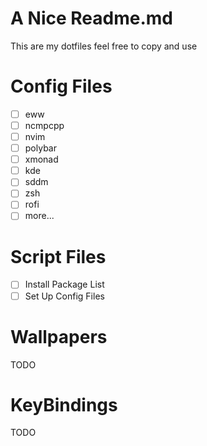 # A Nice Readme.md

This are my dotfiles feel free to copy and use


# Config Files

- [ ] eww
- [ ] ncmpcpp 
- [ ] nvim
- [ ] polybar
- [ ] xmonad
- [ ] kde
- [ ] sddm
- [ ] zsh
- [ ] rofi
- [ ] more...

# Script Files

- [ ] Install Package List
- [ ] Set Up Config Files

# Wallpapers
TODO
# KeyBindings
TODO

